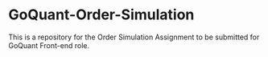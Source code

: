 # GoQuant-Order-Simulation
This is a repository for the Order Simulation Assignment to be submitted for GoQuant Front-end role.
